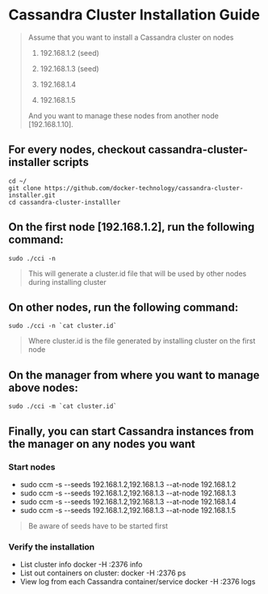 # Cassandra Cluster Installation Guide
> Assume that you want to install a Cassandra cluster on nodes
>
> 1. 192.168.1.2 (seed)
>
> 2. 192.168.1.3 (seed)
>
> 3. 192.168.1.4
>
> 4. 192.168.1.5
>
> And you want to manage these nodes from another node [192.168.1.10].

## For every nodes, checkout cassandra-cluster-installer scripts
    cd ~/
    git clone https://github.com/docker-technology/cassandra-cluster-installer.git
    cd cassandra-cluster-installler

## On the first node [192.168.1.2], run the following command:
    sudo ./cci -n

> This will generate a cluster.id file that will be used by other nodes during installing cluster

## On other nodes, run the following command:
    sudo ./cci -n `cat cluster.id`
> Where cluster.id is the file generated by installing cluster on the first node

## On the manager from where you want to manage above nodes:
    sudo ./cci -m `cat cluster.id`

## Finally, you can start Cassandra instances from the manager on any nodes you want
### Start nodes

* sudo ccm -s --seeds 192.168.1.2,192.168.1.3 --at-node 192.168.1.2
* sudo ccm -s --seeds 192.168.1.2,192.168.1.3 --at-node 192.168.1.3
* sudo ccm -s --seeds 192.168.1.2,192.168.1.3 --at-node 192.168.1.4
* sudo ccm -s --seeds 192.168.1.2,192.168.1.3 --at-node 192.168.1.5

> Be aware of seeds have to be started first

### Verify the installation

* List cluster info
    docker -H :2376 info
* List out containers on cluster:
    docker -H :2376 ps
* View log from each Cassandra container/service
    docker -H :2376 logs <container-id>
